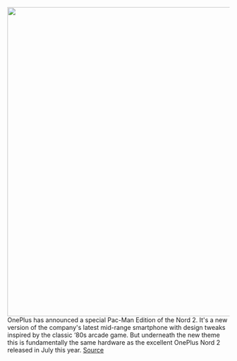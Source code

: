 <img src='https://cdn.vox-cdn.com/thumbor/0EmM6odboANkzNe1m4Jtzs8ZlzI=/0x0:2040x1360/1200x800/filters:focal(857x517:1183x843)/cdn.vox-cdn.com/uploads/chorus_image/image/70143282/jporter_211111_4874_0004.0.jpg' width='700px' /><br/>
OnePlus has announced a special Pac-Man Edition of the Nord 2. It's a new version of the company's latest mid-range smartphone with design tweaks inspired by the classic ‘80s arcade game. But underneath the new theme this is fundamentally the same hardware as the excellent OnePlus Nord 2 released in July this year.
<a href='https://www.theverge.com/2021/11/15/22778380/oneplus-nord-2-pac-man-edition'> Source <a/>